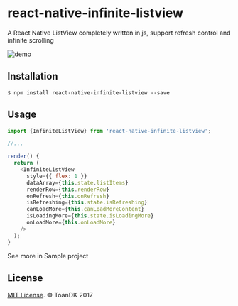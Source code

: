 
# react-native-infinite-listview

A React Native ListView completely written in js, support refresh control and infinite scrolling

![demo](https://github.com/toandk/react-native-infinite-listview/blob/master/gif/sample.gif?raw=true)

## Installation

`$ npm install react-native-infinite-listview --save`

## Usage
```javascript
import {InfiniteListView} from 'react-native-infinite-listview';

//...

render() {
  return (
    <InfiniteListView
      style={{ flex: 1 }}
      dataArray={this.state.listItems}
      renderRow={this.renderRow}
      onRefresh={this.onRefresh}
      isRefreshing={this.state.isRefreshing}
      canLoadMore={this.canLoadMoreContent}
      isLoadingMore={this.state.isLoadingMore}
      onLoadMore={this.onLoadMore}
    />
  );
}

```
See more in Sample project

## License

[MIT License](http://opensource.org/licenses/mit-license.html). © ToanDK 2017

